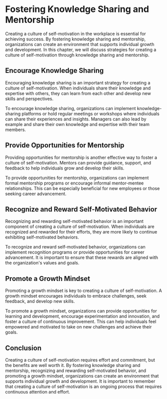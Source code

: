 Fostering Knowledge Sharing and Mentorship
============================================================================================

Creating a culture of self-motivation in the workplace is essential for achieving success. By fostering knowledge sharing and mentorship, organizations can create an environment that supports individual growth and development. In this chapter, we will discuss strategies for creating a culture of self-motivation through knowledge sharing and mentorship.

Encourage Knowledge Sharing
---------------------------

Encouraging knowledge sharing is an important strategy for creating a culture of self-motivation. When individuals share their knowledge and expertise with others, they can learn from each other and develop new skills and perspectives.

To encourage knowledge sharing, organizations can implement knowledge-sharing platforms or hold regular meetings or workshops where individuals can share their experiences and insights. Managers can also lead by example and share their own knowledge and expertise with their team members.

Provide Opportunities for Mentorship
------------------------------------

Providing opportunities for mentorship is another effective way to foster a culture of self-motivation. Mentors can provide guidance, support, and feedback to help individuals grow and develop their skills.

To provide opportunities for mentorship, organizations can implement formal mentorship programs or encourage informal mentor-mentee relationships. This can be especially beneficial for new employees or those seeking career advancement.

Recognize and Reward Self-Motivated Behavior
--------------------------------------------

Recognizing and rewarding self-motivated behavior is an important component of creating a culture of self-motivation. When individuals are recognized and rewarded for their efforts, they are more likely to continue exhibiting self-motivated behaviors.

To recognize and reward self-motivated behavior, organizations can implement recognition programs or provide opportunities for career advancement. It is important to ensure that these rewards are aligned with the organization's values and goals.

Promote a Growth Mindset
------------------------

Promoting a growth mindset is key to creating a culture of self-motivation. A growth mindset encourages individuals to embrace challenges, seek feedback, and develop new skills.

To promote a growth mindset, organizations can provide opportunities for learning and development, encourage experimentation and innovation, and foster a culture of continuous improvement. This can help individuals feel empowered and motivated to take on new challenges and achieve their goals.

Conclusion
----------

Creating a culture of self-motivation requires effort and commitment, but the benefits are well worth it. By fostering knowledge sharing and mentorship, recognizing and rewarding self-motivated behavior, and promoting a growth mindset, organizations can create an environment that supports individual growth and development. It is important to remember that creating a culture of self-motivation is an ongoing process that requires continuous attention and effort.
